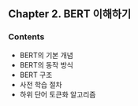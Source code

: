 ## Chapter 2. BERT 이해하기

### Contents
- BERT의 기본 개념
- BERT의 동작 방식
- BERT 구조
- 사전 학습 절차
- 하위 단어 토큰화 알고리즘

###
